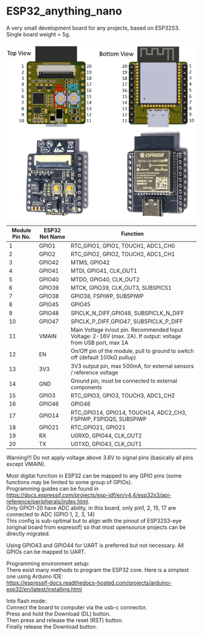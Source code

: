 # ESP32_anything_nano
A very small development board for any projects, based on ESP32S3.  
Single board weight = 5g.  

![Image](/doc/pin_no.jpg)  

| Module Pin No. | ESP32 Net Name | Function | 
|---------|--------------|-----------|
|1| GPIO1 | RTC_GPIO1, GPIO1, TOUCH1, ADC1_CH0 |
|2| GPIO2 | RTC_GPIO2, GPIO2, TOUCH2, ADC1_CH1 |
|3| GPIO42 | MTMS, GPIO42 |
|4| GPIO41 | MTDI, GPIO41, CLK_OUT1 |
|5| GPIO40 | MTDO, GPIO40, CLK_OUT2 |
|6| GPIO39 | MTCK, GPIO39, CLK_OUT3, SUBSPICS1 |
|7| GPIO38 | GPIO38, FSPIWP, SUBSPIWP |
|8| GPIO45 | GPIO45 |
|9| GPIO48 | SPICLK_N_DIFF,GPIO48, SUBSPICLK_N_DIFF |
|10| GPIO47 | SPICLK_P_DIFF,GPIO47, SUBSPICLK_P_DIFF |
|11| VMAIN | Main Voltage in/out pin. Recommended Input Voltage: 2-16V (max. 2A). If output: voltage from USB port, max 1A|
|12| EN | On/Off pin of the module, pull to ground to switch off (default 100kΩ pullup) |
|13| 3V3 | 3V3 output pin, max 500mA, for external sensors / reference voltage |
|14| GND | Ground pin, must be connected to external components |
|15| GPIO3 | RTC_GPIO3, GPIO3, TOUCH3, ADC1_CH2 |
|16| GPIO46 | GPIO46 |
|17| GPIO14 | RTC_GPIO14, GPIO14, TOUCH14, ADC2_CH3, FSPIWP, FSPIDQS, SUBSPIWP |
|18| GPIO21 | RTC_GPIO21, GPIO21 |
|19| RX | U0RXD, GPIO44, CLK_OUT2 |
|20| TX | U0TXD, GPIO43, CLK_OUT1 |

Warning!!! Do not apply voltage above 3.6V to signal pins (basically all pins except VMAIN).  

Most digital function in ESP32 can be mapped to any GPIO pins (some functions may be limited to some group of GPIOs).  
Programming guides can be found in  
<https://docs.espressif.com/projects/esp-idf/en/v4.4/esp32s3/api-reference/peripherals/index.html>.  
Only GPIO1-20 have ADC ability, in this board, only pin1, 2, 15, 17 are connected to ADC (GPIO 1, 2, 3, 14)  
This config is sub-optimal but to align with the pinout of ESP32S3-eye (original board from expressif) so that most opensource projects can be directly migrated.  

Using GPIO43 and GPIO44 for UART is preferred but not necessary. All GPIOs can be mapped to UART.   

Programming environment setup:  
There exist many methods to program the ESP32 core. Here is a simplest one using Arduino IDE:  
<https://espressif-docs.readthedocs-hosted.com/projects/arduino-esp32/en/latest/installing.html>  

Into flash mode:  
Connect the board to computer via the usb-c connector.  
Press and hold the Download (DL) button.  
Then press and release the reset (RST) button.  
Finally release the Download button.  


